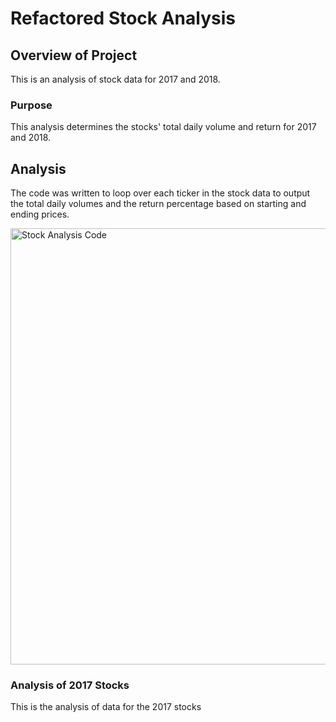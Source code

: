 # Refactored Stock Analysis
## Overview of Project
This is an analysis of stock data for 2017 and 2018.
### Purpose
This analysis determines the stocks' total daily volume and return for 2017 and 2018.
## Analysis
The code was written to loop over each ticker in the stock data to output the total daily volumes and the return percentage based on starting and ending prices.

<img width="698" alt="Stock Analysis Code" src="https://user-images.githubusercontent.com/96451672/149577858-bee61528-7247-4183-9ffa-a7135d230153.png">

### Analysis of 2017 Stocks
This is the analysis of data for the 2017 stocks 
